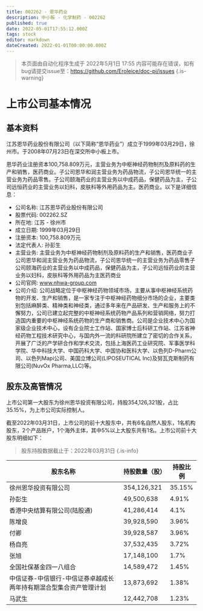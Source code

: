 ```yaml
---
title: 002262 - 恩华药业
description: 中小板 - 化学制药 - 002262
published: true
date: 2022-05-01T17:55:12.000Z
tags: stock
editor: markdown
dateCreated: 2022-01-01T00:00:00.000Z
---
```


> 本页面由自动化程序生成于 2022年5月1日 17:55
> 内容可能存在错误，如有bug请提交issue至：https://github.com/Eroleice/doc-pi/issues
{.is-warning}

# 上市公司基本情况

## 基本资料

江苏恩华药业股份有限公司（以下简称“恩华药业”）成立于1999年03月29日，徐州市。于2008年07月23日在深交所中小板上市。

恩华药业注册资本100,758.809万元，主营业务为中枢神经药物制剂及原料药的生产和销售，医药商业。子公司恩华和润主营业务为药品物流，子公司恩华统一的主营业务为药品零售。子公司颐海药业的主营业务以中成药品，保健药品为主，子公司远恒药业的主营业务以妇科，皮肤科等外用药品为主。医药商业。以下是详细信息：

- 公司名称: 江苏恩华药业股份有限公司
- 股票代码: 002262.SZ
- 所在地: 江苏 - 徐州市
- 成立日期: 1999年03月29日
- 注册资本: 100,758.809万元
- 法定代表人: 孙彭生
- 主营业务: 主营业务为中枢神经药物制剂及原料药的生产和销售，医药商业子公司恩华和润主营业务为药品物流，子公司恩华统一的主营业务为药品零售子公司颐海药业的主营业务以中成药品，保健药品为主，子公司远恒药业的主营业务以妇科，皮肤科等外用药品为主医药商业
- 公司官网: www.nhwa-group.com
- 公司介绍: 公司战略定位于中枢神经药物领域市场，主要从事中枢神经系统药物的开发、生产和销售，是一家专注于中枢神经药物细分市场的企业，主要类别包括麻醉类、精神类和神经类，通过多年来在产品研发、生产和服务上的不懈努力，公司已建立起完整的中枢神经系统药物产品系列和营销网络，努力打造国内重要的中枢神经系统药物的生产商和销售商。公司是企业技术中心为国家级企业技术中心，设有企业院士工作站、国家博士后科研工作站、江苏省神经药物工程技术研究中心，与国内外一流的科研院所建立了密切的合作关系，开展了广泛的产学研合作和学术交流，包括上海医药工业研究院、军事医学科学院、华中科技大学、中国药科大学、中国协和医科大学、以色列D-Pharm公司、以色列Mapi公司、美国立博公司(LIPOSEUTICAL Inc)及努瓦克斯制药有限公司(NuvOx Pharma,LLC)等。


## 股东及高管情况

上市公司第一大股东为徐州恩华投资有限公司，持股354,126,321股，占比35.15%，为上市公司实际控制人。

截至2022年03月31日，上市公司的前十大股东中，共有6名自然人股东，1名机构股东，2个产品账户，1个海外主体，其中5%以上大股东共有1名。上市公司前十大股东明细如下：

> 股东持股数据截止于：2022年03月31日
{.is-info}

| 股东名称 | 持股数量（股） | 持股比例 |
| --- | --- | --- |
| 徐州恩华投资有限公司 | 354,126,321 | 35.15% |
| 孙彭生 | 49,500,638 | 4.91% |
| 香港中央结算有限公司(陆股通) | 41,286,414 | 4.1% |
| 陈增良 | 39,928,590 | 3.96% |
| 付卿 | 39,928,587 | 3.96% |
| 杨自亮 | 37,532,435 | 3.72% |
| 张旭 | 17,148,100 | 1.7% |
| 全国社保基金四一八组合 | 14,589,472 | 1.45% |
| 中信证券-中信银行-中信证券卓越成长两年持有期混合型集合资产管理计划 | 13,873,692 | 1.38% |
| 马武生 | 12,442,708 | 1.23% |





